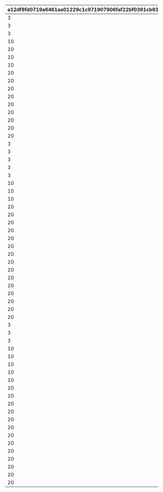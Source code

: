 |a12df8fd0719a6461aa01229c1c971907906faf22bf0391cb93368601fd5b025|ccffab0c87689e821d46597e17b20bd444c8affdf4e585817392b9cadcd76295|1f0da9ead4845c4dce5376630e0933c0ab3397a0d929a4f110e2f99e2f7978a0|226001bc462dbc8b126235c56c6af25a59de2c4502743f8278ef4399eb0e3a0a|ebf7238feac348a821471a6c23d1ef0b2a9874e1e8c56f5b5647b0d83db08da8|
| --- | --- | --- | --- | --- |
|3|2|1|10201|1|
|3|2|2|10202|2|
|3|2|3|10203|3|
|10|2|4|10301|4|
|10|2|5|10302|5|
|10|2|6|10303|6|
|10|2|7|10304|7|
|20|2|8|10401|8|
|20|2|9|10402|9|
|20|2|10|10403|10|
|20|2|11|10404|11|
|20|2|12|10405|12|
|20|2|13|10406|13|
|20|2|14|10407|14|
|20|2|15|10408|15|
|20|2|16|10409|16|
|3|1|1|10701|17|
|3|1|2|10601|18|
|3|1|3|10602|19|
|3|1|4|10603|20|
|3|1|5|10604|21|
|10|1|6|11301|22|
|10|1|7|11302|23|
|10|1|8|11303|24|
|20|1|9|11401|25|
|20|1|10|11402|26|
|20|1|11|11403|27|
|20|1|12|11601|28|
|20|1|13|11602|29|
|20|1|14|11603|30|
|20|1|15|11604|31|
|20|1|16|11605|32|
|20|1|17|11606|33|
|20|1|18|11101|34|
|20|1|19|11102|35|
|20|1|20|11103|36|
|20|1|21|11701|37|
|20|1|22|11702|38|
|20|1|23|11703|39|
|3|3|1|10501|40|
|3|3|2|10502|41|
|3|3|3|10503|42|
|10|3|4|11201|43|
|10|3|5|10801|44|
|10|3|6|10802|45|
|10|3|7|10803|46|
|10|3|8|10804|47|
|20|3|9|10901|48|
|20|3|10|10902|49|
|20|3|11|10903|50|
|20|3|12|10904|51|
|20|3|13|11001|52|
|20|3|14|11002|53|
|20|3|15|11003|54|
|20|3|16|11501|55|
|20|3|17|11502|56|
|20|3|18|11503|57|
|20|3|19|11504|58|
|20|3|20|11505|59|
|20|3|21|11506|60|
